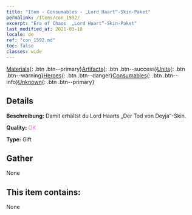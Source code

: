 ```yaml
---
title: "Item - Consumables - „Lord Haart“-Skin-Paket"
permalink: /Items/con_1592/
excerpt: "Era of Chaos  „Lord Haart“-Skin-Paket"
last_modified_at: 2021-03-18
locale: de
ref: "con_1592.md"
toc: false
classes: wide
---
```

 [Materials](/de/Items/){: .btn .btn--primary}[Artifacts](/de/Items/Artifacts/){: .btn .btn--success}[Units](/de/Items/Units/){: .btn .btn--warning}[Heroes](/de/Items/Heroes/){: .btn .btn--danger}[Consumables](/de/Items/Consumables/){: .btn .btn--info}[Unknown](/de/Items/Unknown/){: .btn .btn--primary}

## Details
 **Beschreibung:** Damit erhältst du Lord Haarts „Der Tod von Deyja“-Skin.

 **Quality:** <span style="color: #DA70D6">OK</span>

 **Type:** Gift

## Gather

  None

## This item contains:

  None

